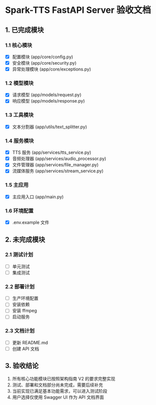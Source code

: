 # Spark-TTS FastAPI Server 验收文档

## 1. 已完成模块

### 1.1 核心模块
- [x] 配置模块 (app/core/config.py)
- [x] 安全模块 (app/core/security.py) 
- [x] 异常处理模块 (app/core/exceptions.py)

### 1.2 模型模块
- [x] 请求模型 (app/models/request.py)
- [x] 响应模型 (app/models/response.py)

### 1.3 工具模块
- [x] 文本分割器 (app/utils/text_splitter.py)

### 1.4 服务模块
- [x] TTS 服务 (app/services/tts_service.py)
- [x] 音频处理器 (app/services/audio_processor.py)
- [x] 文件管理器 (app/services/file_manager.py)
- [x] 流媒体服务 (app/services/stream_service.py)

### 1.5 主应用
- [x] 主应用入口 (app/main.py)

### 1.6 环境配置
- [x] .env.example 文件

## 2. 未完成模块

### 2.1 测试计划
- [ ] 单元测试
- [ ] 集成测试

### 2.2 部署计划
- [ ] 生产环境配置
- [ ] 安装依赖
- [ ] 安装 ffmpeg
- [ ] 启动服务

### 2.3 文档计划
- [ ] 更新 README.md
- [ ] 创建 API 文档

## 3. 验收结论

1. 所有核心功能模块已按照架构指南 V2 的要求完整实现
2. 测试、部署和文档部分尚未完成，需要后续补充
3. 当前实现已满足基本功能需求，可以进入测试阶段
4. 用户选择仅使用 Swagger UI 作为 API 文档界面